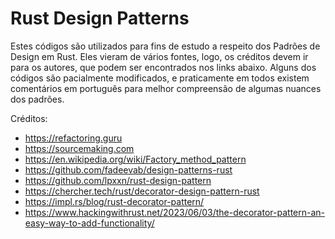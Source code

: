 
# Rust Design Patterns

Estes códigos são utilizados para fins de estudo a respeito dos Padrões de Design em Rust. Eles vieram de vários fontes, logo, os créditos devem ir para os autores, que podem ser encontrados nos links abaixo. Alguns dos códigos são pacialmente modificados, e praticamente em todos existem comentários em português para melhor compreensão de algumas nuances dos padrões.

Créditos:

- https://refactoring.guru
- https://sourcemaking.com
- https://en.wikipedia.org/wiki/Factory_method_pattern
- https://github.com/fadeevab/design-patterns-rust
- https://github.com/lpxxn/rust-design-pattern
- https://chercher.tech/rust/decorator-design-pattern-rust
- https://impl.rs/blog/rust-decorator-pattern/
- https://www.hackingwithrust.net/2023/06/03/the-decorator-pattern-an-easy-way-to-add-functionality/


